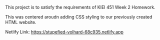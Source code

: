 This project is to satisfy the requirements of KIEI 451 Week 2 Homework.

This was centered aroudn adding CSS styling to our previously created HTML website.

Netlify Link: https://stupefied-volhard-68c935.netlify.app

